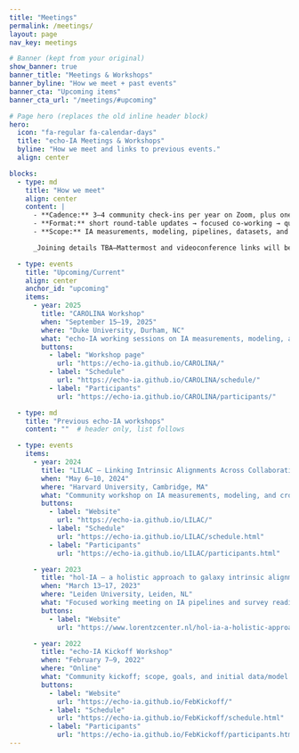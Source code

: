 ```yaml
---
title: "Meetings"
permalink: /meetings/
layout: page
nav_key: meetings

# Banner (kept from your original)
show_banner: true
banner_title: "Meetings & Workshops"
banner_byline: "How we meet + past events"
banner_cta: "Upcoming items"
banner_cta_url: "/meetings/#upcoming"

# Page hero (replaces the old inline header block)
hero:
  icon: "fa-regular fa-calendar-days"
  title: "echo-IA Meetings & Workshops"
  byline: "How we meet and links to previous events."
  align: center

blocks:
  - type: md
    title: "How we meet"
    align: center
    content: |
      - **Cadence:** 3–4 community check-ins per year on Zoom, plus one in-person workshop annually.
      - **Format:** short round-table updates → focused co-working → quick wrap-up.
      - **Scope:** IA measurements, modeling, pipelines, datasets, and survey coordination.

      _Joining details TBA—Mattermost and videoconference links will be posted here once set up._

  - type: events
    title: "Upcoming/Current"
    align: center
    anchor_id: "upcoming"
    items:
      - year: 2025
        title: "CAROLINA Workshop"
        when: "September 15–19, 2025"
        where: "Duke University, Durham, NC"
        what: "echo-IA working sessions on IA measurements, modeling, and pipelines."
        buttons:
          - label: "Workshop page"
            url: "https://echo-ia.github.io/CAROLINA/"
          - label: "Schedule"
            url: "https://echo-ia.github.io/CAROLINA/schedule/"
          - label: "Participants"
            url: "https://echo-ia.github.io/CAROLINA/participants/"

  - type: md
    title: "Previous echo-IA workshops"
    content: ""  # header only, list follows

  - type: events
    items:
      - year: 2024
        title: "LILAC — Linking Intrinsic Alignments Across Collaborations"
        when: "May 6–10, 2024"
        where: "Harvard University, Cambridge, MA"
        what: "Community workshop on IA measurements, modeling, and cross-survey coordination."
        buttons:
          - label: "Website"
            url: "https://echo-ia.github.io/LILAC/"
          - label: "Schedule"
            url: "https://echo-ia.github.io/LILAC/schedule.html"
          - label: "Participants"
            url: "https://echo-ia.github.io/LILAC/participants.html"

      - year: 2023
        title: "hol-IA — a holistic approach to galaxy intrinsic alignments"
        when: "March 13–17, 2023"
        where: "Leiden University, Leiden, NL"
        what: "Focused working meeting on IA pipelines and survey readiness."
        buttons:
          - label: "Website"
            url: "https://www.lorentzcenter.nl/hol-ia-a-holistic-approach-to-galaxy-intrinsic-alignments.html"

      - year: 2022
        title: "echo-IA Kickoff Workshop"
        when: "February 7–9, 2022"
        where: "Online"
        what: "Community kickoff; scope, goals, and initial data/model coordination."
        buttons:
          - label: "Website"
            url: "https://echo-ia.github.io/FebKickoff/"
          - label: "Schedule"
            url: "https://echo-ia.github.io/FebKickoff/schedule.html"
          - label: "Participants"
            url: "https://echo-ia.github.io/FebKickoff/participants.html"
---
```

